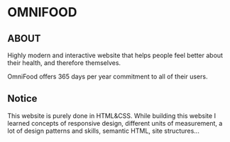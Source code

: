 # OMNIFOOD

## ABOUT

Highly modern and interactive website that helps people feel better about their health, and therefore themselves.

OmniFood offers 365 days per year commitment to all of their users.

## Notice

This website is purely done in HTML&CSS. While building this website I learned concepts of responsive design, different units of measurement, a lot of design patterns and skills,
semantic HTML, site structures...

